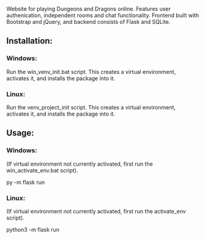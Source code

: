 Website for playing Dungeons and Dragons online. Features user authenication, independent rooms and chat functionality.
Frontend built with Bootstrap and jQuery, and backend consists of Flask and SQLite.

## Installation:
### Windows:
Run the win_venv_init.bat script. This creates a virtual environment, activates it, and installs the package into it.

### Linux:
Run the venv_project_init script. This creates a virtual environment, activates it, and installs the package into it.

## Usage:
### Windows:
(If virtual environment not currently activated, first run the win_activate_env.bat script).

py -m flask run

### Linux:
(If virtual environment not currently activated, first run the activate_env script).

python3 -m flask run

